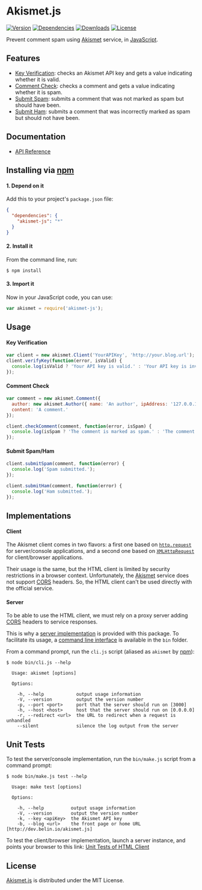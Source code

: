 # Akismet.js
[![Version](http://img.shields.io/npm/v/akismet-js.svg?style=flat)](https://www.npmjs.org/package/akismet-js) [![Dependencies](http://img.shields.io/david/cedx/akismet.js.svg?style=flat)](https://david-dm.org/cedx/akismet.js) [![Downloads](http://img.shields.io/npm/dm/akismet-js.svg?style=flat)](https://www.npmjs.org/package/akismet-js) [![License](http://img.shields.io/npm/l/akismet-js.svg?style=flat)](https://github.com/cedx/akismet.js/blob/master/LICENSE.txt)

Prevent comment spam using [Akismet](https://akismet.com) service, in [JavaScript](https://developer.mozilla.org/en-US/docs/Web/JavaScript).

## Features
- [Key Verification](https://akismet.com/development/api/#verify-key): checks an Akismet API key and gets a value indicating whether it is valid.
- [Comment Check](https://akismet.com/development/api/#comment-check): checks a comment and gets a value indicating whether it is spam.
- [Submit Spam](https://akismet.com/development/api/#submit-spam): submits a comment that was not marked as spam but should have been.
- [Submit Ham](https://akismet.com/development/api/#submit-ham): submits a comment that was incorrectly marked as spam but should not have been.

## Documentation
- [API Reference](http://dev.belin.io/akismet.js/api)

## Installing via [npm](https://www.npmjs.org)

#### 1. Depend on it
Add this to your project's `package.json` file:

```json
{
  "dependencies": {
    "akismet-js": "*"
  }
}
```

#### 2. Install it
From the command line, run:

```shell
$ npm install
```

#### 3. Import it
Now in your JavaScript code, you can use:

```javascript
var akismet = require('akismet-js');
```

## Usage

#### Key Verification

```javascript
var client = new akismet.Client('YourAPIKey', 'http://your.blog.url');
client.verifyKey(function(error, isValid) {
  console.log(isValid ? 'Your API key is valid.' : 'Your API key is invalid.');
});
```

#### Comment Check

```javascript
var comment = new akismet.Comment({
  author: new akismet.Author({ name: 'An author', ipAddress: '127.0.0.1' }),
  content: 'A comment.'
});

client.checkComment(comment, function(error, isSpam) {
  console.log(isSpam ? 'The comment is marked as spam.' : 'The comment is marked as ham.');
});
```

#### Submit Spam/Ham

```javascript
client.submitSpam(comment, function(error) {
  console.log('Spam submitted.');
});

client.submitHam(comment, function(error) {
  console.log('Ham submitted.');
});
```

## Implementations

#### Client
The Akismet client comes in two flavors: a first one based on [`http.request`](http://nodejs.org/api/http.html#http_http_request_options_callback)
for server/console applications, and a second one based on [`XMLHttpRequest`](https://developer.mozilla.org/en-US/docs/Web/API/XMLHttpRequest)
for client/browser applications.

Their usage is the same, but the HTML client is limited by security restrictions in a browser context.
Unfortunately, the [Akismet](https://akismet.com) service does not support [CORS](http://www.w3.org/TR/cors) headers.
So, the HTML client can't be used directly with the official service.

#### Server
To be able to use the HTML client, we must rely on a proxy server adding [CORS](http://www.w3.org/TR/cors) headers to service responses.

This is why a [server implementation](https://github.com/cedx/akismet.js/blob/master/lib/server.js) is provided with this package.
To facilitate its usage, a [command line interface](https://github.com/cedx/akismet.js/blob/master/bin/cli.js) is available in the `bin` folder.

From a command prompt, run the `cli.js` script (aliased as `akismet` by [npm](https://www.npmjs.org)):

```
$ node bin/cli.js --help

  Usage: akismet [options]

  Options:

    -h, --help            output usage information
    -V, --version         output the version number
    -p, --port <port>     port that the server should run on [3000]
    -h, --host <host>     host that the server should run on [0.0.0.0]
    -r, --redirect <url>  the URL to redirect when a request is unhandled
    --silent              silence the log output from the server
```

## Unit Tests
To test the server/console implementation, run the `bin/make.js` script from a command prompt:

```
$ node bin/make.js test --help

  Usage: make test [options]

  Options:

    -h, --help          output usage information
    -V, --version       output the version number
    -k, --key <apiKey>  the Akismet API key
    -b, --blog <url>    the front page or home URL [http://dev.belin.io/akismet.js]
```

To test the client/browser implementation, launch a server instance, and points your browser to this link:
[Unit Tests of HTML Client](http://dev.belin.io/akismet.js)

## License
[Akismet.js](https://www.npmjs.org/package/akismet-js) is distributed under the MIT License.
